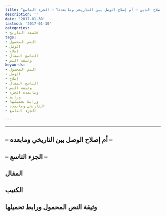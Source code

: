 ```yaml
---
title: "إصلاح الدين – أم إصلاح الوصل بين التاريخي ومابعده؟ – الجزء التاسع"
description: ''
date: '2017-01-30'
lastmod: '2017-01-30'
categories:
- فلسفة التاريخ
tags:
- النص المحمول
- الوصل
- إصلاح
- التاسع المقال
- وثيقة النص
keywords:
- النص المحمول
- الوصل
- إصلاح
- التاسع المقال
- وثيقة النص
- ومابعده الجزء
- ورابط
- ورابط تحميلها
- التاريخي ومابعده
- الجزء التاسع

---
```

****

## **– أم إصلاح الوصل بين التاريخي ومابعده –**

## **– الجزء التاسع –**

## المقال

## الكتيب

## وثيقة النص المحمول ورابط تحميلها

###